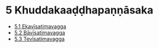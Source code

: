 # 5 Khuddakaaḍḍhapaṇṇāsaka

* [5.1 Ekavīsatimavagga](5/5.1.md)
* [5.2 Bāvīsatimavagga](5/5.2.md)
* [5.3 Tevīsatimavagga](5/5.3.md)
